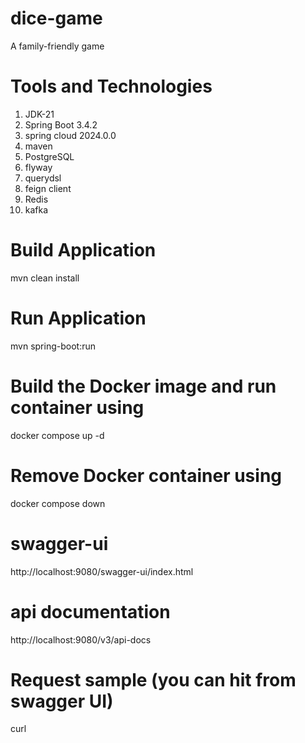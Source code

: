 # dice-game
A family-friendly game

# Tools and Technologies
1. JDK-21
2. Spring Boot 3.4.2
3. spring cloud 2024.0.0
4. maven
5. PostgreSQL
6. flyway
7. querydsl
8. feign client
9. Redis
10. kafka

# Build Application
mvn clean install

# Run Application
mvn spring-boot:run

# Build the Docker image and run container using
docker compose up -d

# Remove Docker container using
docker compose down

# swagger-ui
http://localhost:9080/swagger-ui/index.html

# api documentation
http://localhost:9080/v3/api-docs

# Request sample (you can hit from swagger UI)
curl
